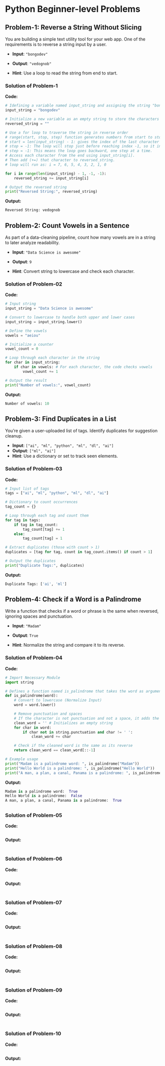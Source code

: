 # Python Beginner-level Problems

## Problem-1: Reverse a String Without Slicing
You are building a simple text utility tool for your web app. 
    One of the requirements is to reverse a string input by a user.

-   **Input**: `"bongodev"`
    
-   **Output**: `"vedognob"`
    
-   **Hint**: Use a loop to read the string from end to start.

### Solution of Problem-1
**Code:**
```python
# Idefining a variable named input_string and assigning the string "bongodev"
input_string = "bongodev"

# Initialize a new variable as an empty string to store the characters in reverse order.
reversed_string = ""

# Use a for loop to traverse the string in reverse order
# range(start, stop, step) function generates numbers from start to stop (exclusive), moving by step.
# start = len(input_string) - 1: gives the index of the last character and for "bongodev" (has 8 characters), this is 7.
# stop = -1: The loop will stop just before reaching index -1, so it includes index 0.
# step = -1: This means the loop goes backward, one step at a time.
# Access each character from the end using input_string[i].
# Then add (+=) that character to reversed_string.
# loop will run as: i = 7, 6, 5, 4, 3, 2, 1, 0

for i in range(len(input_string) - 1, -1, -1):
    reversed_string += input_string[i]

# Output the reversed string
print("Reversed String:", reversed_string)
```

**Output:**
```python
Reversed String: vedognob
```

## Problem-2: Count Vowels in a Sentence

As part of a data-cleaning pipeline, count how many vowels are in a string to later analyze readability.

-   **Input**: `"Data Science is awesome"`
    
-   **Output**: `9`
    
-   **Hint**: Convert string to lowercase and check each character.

### Solution of Problem-02
**Code:**
```python
# Input string
input_string = "Data Science is awesome"

# Convert to lowercase to handle both upper and lower cases
input_string = input_string.lower()

# Define the vowels
vowels = "aeiou"

# Initialize a counter
vowel_count = 0

# Loop through each character in the string
for char in input_string:
    if char in vowels: # For each character, the code checks vowels
        vowel_count += 1

# Output the result
print("Number of vowels:", vowel_count)
```

**Output:**
```python
Number of vowels: 10
```

## Problem-3: Find Duplicates in a List

You’re given a user-uploaded list of tags. Identify duplicates for suggestion cleanup.

-   **Input**: `["ai", "ml", "python", "ml", "dl", "ai"]`
-   **Output**: `["ml", "ai"]`
-   **Hint**: Use a dictionary or set to track seen elements.

### Solution of Problem-03
**Code:**
```python
# Input list of tags
tags = ["ai", "ml", "python", "ml", "dl", "ai"]

# Dictionary to count occurrences
tag_count = {}

# Loop through each tag and count them
for tag in tags:
    if tag in tag_count:
        tag_count[tag] += 1
    else:
        tag_count[tag] = 1

# Extract duplicates (those with count > 1)
duplicates = [tag for tag, count in tag_count.items() if count > 1]

# Output the duplicates
print("Duplicate Tags:", duplicates)
```

**Output:**
```python
Duplicate Tags: ['ai', 'ml']
```

## Problem-4: Check if a Word is a Palindrome
Write a function that checks if a word or phrase is the same when reversed, ignoring spaces and punctuation.

-   **Input**: `"Madam"`
    
-   **Output**: `True`
    
-   **Hint**: Normalize the string and compare it to its reverse.

### Solution of Problem-04
**Code:**
```python
# Import Necessary Module
import string

# Defines a function named is_palindrome that takes the word as argument
def is_palindrome(word):
    # Convert to lowercase (Normalize Input)
    word = word.lower()

    # Remove punctuation and spaces
    # If the character is not punctuation and not a space, it adds the character to clean_word
    clean_word = '' # Initializes an empty string
    for char in word:
        if char not in string.punctuation and char != ' ':
            clean_word += char

    # Check if the cleaned word is the same as its reverse
    return clean_word == clean_word[::-1]

# Example usage
print("Madam is a palindrome word: ", is_palindrome("Madam"))          # True
print("Hello World is a palindrome: ", is_palindrome("Hello World"))    # False
print("A man, a plan, a canal, Panama is a palindrome: ", is_palindrome("A man, a plan, a canal, Panama")) # True
```

**Output:**
```python
Madam is a palindrome word:  True
Hello World is a palindrome:  False
A man, a plan, a canal, Panama is a palindrome:  True
```

## 

### Solution of Problem-05
**Code:**
```python

```

**Output:**
```python

```

## 

### Solution of Problem-06
**Code:**
```python

```

**Output:**
```python

```

## 

### Solution of Problem-07
**Code:**
```python

```

**Output:**
```python

```

## 

### Solution of Problem-08
**Code:**
```python

```

**Output:**
```python

```

## 

### Solution of Problem-09
**Code:**
```python

```

**Output:**
```python

```

## 

### Solution of Problem-10
**Code:**
```python

```

**Output:**
```python

```